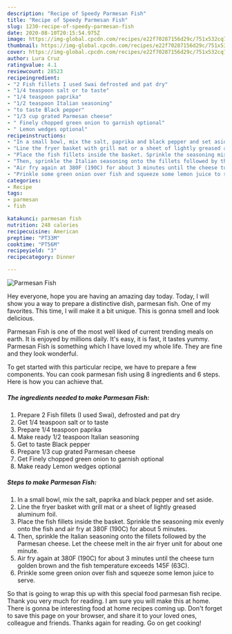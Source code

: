 ```yaml
---
description: "Recipe of Speedy Parmesan Fish"
title: "Recipe of Speedy Parmesan Fish"
slug: 1230-recipe-of-speedy-parmesan-fish
date: 2020-08-10T20:15:54.975Z
image: https://img-global.cpcdn.com/recipes/e22f70287156d29c/751x532cq70/parmesan-fish-recipe-main-photo.jpg
thumbnail: https://img-global.cpcdn.com/recipes/e22f70287156d29c/751x532cq70/parmesan-fish-recipe-main-photo.jpg
cover: https://img-global.cpcdn.com/recipes/e22f70287156d29c/751x532cq70/parmesan-fish-recipe-main-photo.jpg
author: Lura Cruz
ratingvalue: 4.1
reviewcount: 28523
recipeingredient:
- "2 Fish fillets I used Swai defrosted and pat dry"
- "1/4 teaspoon salt or to taste"
- "1/4 teaspoon paprika"
- "1/2 teaspoon Italian seasoning"
- "to taste Black pepper"
- "1/3 cup grated Parmesan cheese"
- " Finely chopped green onion to garnish optional"
- " Lemon wedges optional"
recipeinstructions:
- "In a small bowl, mix the salt, paprika and black pepper and set aside."
- "Line the fryer basket with grill mat or a sheet of lightly greased aluminum foil."
- "Place the fish fillets inside the basket. Sprinkle the seasoning mix evenly onto the fish and air fry at 380F (190C) for about 5 minutes."
- "Then, sprinkle the Italian seasoning onto the fillets followed by the Parmesan cheese. Let the cheese melt in the air fryer unit for about one minute."
- "Air fry again at 380F (190C) for about 3 minutes until the cheese turn golden brown and the fish temperature exceeds 145F (63C)."
- "Prinkle some green onion over fish and squeeze some lemon juice to serve."
categories:
- Recipe
tags:
- parmesan
- fish

katakunci: parmesan fish 
nutrition: 248 calories
recipecuisine: American
preptime: "PT33M"
cooktime: "PT56M"
recipeyield: "3"
recipecategory: Dinner

---
```



![Parmesan Fish](https://img-global.cpcdn.com/recipes/e22f70287156d29c/751x532cq70/parmesan-fish-recipe-main-photo.jpg)

Hey everyone, hope you are having an amazing day today. Today, I will show you a way to prepare a distinctive dish, parmesan fish. One of my favorites. This time, I will make it a bit unique. This is gonna smell and look delicious.



Parmesan Fish is one of the most well liked of current trending meals on earth. It is enjoyed by millions daily. It's easy, it is fast, it tastes yummy. Parmesan Fish is something which I have loved my whole life. They are fine and they look wonderful.


To get started with this particular recipe, we have to prepare a few components. You can cook parmesan fish using 8 ingredients and 6 steps. Here is how you can achieve that.

<!--inarticleads1-->

##### The ingredients needed to make Parmesan Fish:

1. Prepare 2 Fish fillets (I used Swai), defrosted and pat dry
1. Get 1/4 teaspoon salt or to taste
1. Prepare 1/4 teaspoon paprika
1. Make ready 1/2 teaspoon Italian seasoning
1. Get to taste Black pepper
1. Prepare 1/3 cup grated Parmesan cheese
1. Get  Finely chopped green onion to garnish optional
1. Make ready  Lemon wedges optional




<!--inarticleads2-->

##### Steps to make Parmesan Fish:

1. In a small bowl, mix the salt, paprika and black pepper and set aside.
1. Line the fryer basket with grill mat or a sheet of lightly greased aluminum foil.
1. Place the fish fillets inside the basket. Sprinkle the seasoning mix evenly onto the fish and air fry at 380F (190C) for about 5 minutes.
1. Then, sprinkle the Italian seasoning onto the fillets followed by the Parmesan cheese. Let the cheese melt in the air fryer unit for about one minute.
1. Air fry again at 380F (190C) for about 3 minutes until the cheese turn golden brown and the fish temperature exceeds 145F (63C).
1. Prinkle some green onion over fish and squeeze some lemon juice to serve.




So that is going to wrap this up with this special food parmesan fish recipe. Thank you very much for reading. I am sure you will make this at home. There is gonna be interesting food at home recipes coming up. Don't forget to save this page on your browser, and share it to your loved ones, colleague and friends. Thanks again for reading. Go on get cooking!
